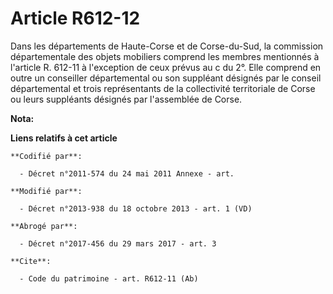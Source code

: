 # Article R612-12

Dans les départements de Haute-Corse et de Corse-du-Sud, la commission départementale des objets mobiliers comprend les
membres mentionnés à l'article R. 612-11 à l'exception de ceux prévus au c du 2°. Elle comprend en outre un conseiller
départemental ou son suppléant désignés par le conseil départemental et trois représentants de la collectivité territoriale
de Corse ou leurs suppléants désignés par l'assemblée de Corse.

**Nota:**



**Liens relatifs à cet article**

	**Codifié par**:

	  - Décret n°2011-574 du 24 mai 2011 Annexe - art.

	**Modifié par**:

	  - Décret n°2013-938 du 18 octobre 2013 - art. 1 (VD)

	**Abrogé par**:

	  - Décret n°2017-456 du 29 mars 2017 - art. 3

	**Cite**:

	  - Code du patrimoine - art. R612-11 (Ab)
